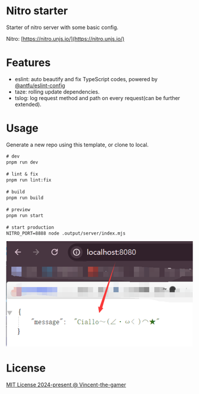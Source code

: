 # Nitro starter
Starter of nitro server with some basic config.

Nitro: [https://nitro.unjs.io/](https://nitro.unjs.io/)

# Features
- eslint: auto beautify and fix TypeScript codes, powered by [@antfu/eslint-config](https://github.com/antfu/eslint-config)
- taze: rolling update dependencies.
- tslog: log request method and path on every request(can be further extended).

# Usage
Generate a new repo using this template, or clone to local.

```shell
# dev
pnpm run dev

# lint & fix
pnpm run lint:fix

# build
pnpm run build

# preview
pnpm run start

# start production
NITRO_PORT=8888 node .output/server/index.mjs
```

![demo](./.github/demo.png)

# License

[MIT License 2024-present @ Vincent-the-gamer](./LICENSE)
